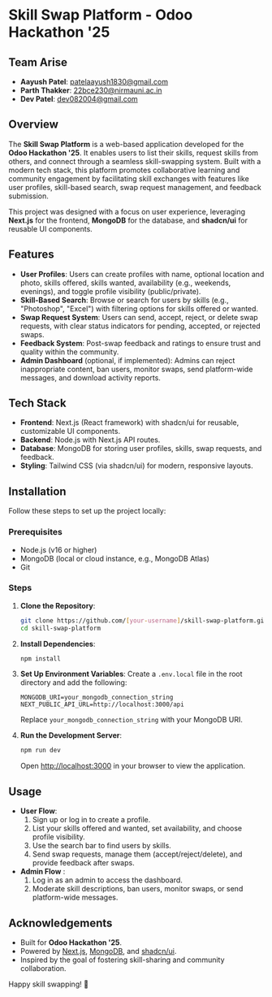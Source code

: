 # Skill Swap Platform - Odoo Hackathon '25

## Team Arise
- **Aayush Patel**: patelaayush1830@gmail.com
- **Parth Thakker**: 22bce230@nirmauni.ac.in
- **Dev Patel**: dev082004@gmail.com 

## Overview
The **Skill Swap Platform** is a web-based application developed for the **Odoo Hackathon '25**. It enables users to list their skills, request skills from others, and connect through a seamless skill-swapping system. Built with a modern tech stack, this platform promotes collaborative learning and community engagement by facilitating skill exchanges with features like user profiles, skill-based search, swap request management, and feedback submission.

This project was designed with a focus on user experience, leveraging **Next.js** for the frontend, **MongoDB** for the database, and **shadcn/ui** for reusable UI components.

## Features
- **User Profiles**: Users can create profiles with name, optional location and photo, skills offered, skills wanted, availability (e.g., weekends, evenings), and toggle profile visibility (public/private).
- **Skill-Based Search**: Browse or search for users by skills (e.g., "Photoshop", "Excel") with filtering options for skills offered or wanted.
- **Swap Request System**: Users can send, accept, reject, or delete swap requests, with clear status indicators for pending, accepted, or rejected swaps.
- **Feedback System**: Post-swap feedback and ratings to ensure trust and quality within the community.
- **Admin Dashboard** (optional, if implemented): Admins can reject inappropriate content, ban users, monitor swaps, send platform-wide messages, and download activity reports.

## Tech Stack
- **Frontend**: Next.js (React framework) with shadcn/ui for reusable, customizable UI components.
- **Backend**: Node.js with Next.js API routes.
- **Database**: MongoDB for storing user profiles, skills, swap requests, and feedback.
- **Styling**: Tailwind CSS (via shadcn/ui) for modern, responsive layouts.

## Installation
Follow these steps to set up the project locally:

### Prerequisites
- Node.js (v16 or higher)
- MongoDB (local or cloud instance, e.g., MongoDB Atlas)
- Git

### Steps
1. **Clone the Repository**:
   ```bash
   git clone https://github.com/[your-username]/skill-swap-platform.git
   cd skill-swap-platform
   ```

2. **Install Dependencies**:
   ```bash
   npm install
   ```

3. **Set Up Environment Variables**:
   Create a `.env.local` file in the root directory and add the following:
   ```env
   MONGODB_URI=your_mongodb_connection_string
   NEXT_PUBLIC_API_URL=http://localhost:3000/api
   ```
   Replace `your_mongodb_connection_string` with your MongoDB URI.

4. **Run the Development Server**:
   ```bash
   npm run dev
   ```
   Open [http://localhost:3000](http://localhost:3000) in your browser to view the application.

## Usage
- **User Flow**:
  1. Sign up or log in to create a profile.
  2. List your skills offered and wanted, set availability, and choose profile visibility.
  3. Use the search bar to find users by skills.
  4. Send swap requests, manage them (accept/reject/delete), and provide feedback after swaps.
- **Admin Flow** :
  1. Log in as an admin to access the dashboard.
  2. Moderate skill descriptions, ban users, monitor swaps, or send platform-wide messages.

## Acknowledgements
- Built for **Odoo Hackathon '25**.
- Powered by [Next.js](https://nextjs.org/), [MongoDB](https://www.mongodb.com/), and [shadcn/ui](https://ui.shadcn.com/).
- Inspired by the goal of fostering skill-sharing and community collaboration.


Happy skill swapping! 🚀
